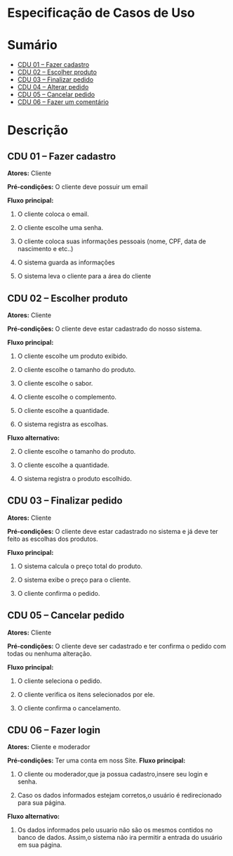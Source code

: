 # Especificação de Casos de Uso

# Sumário
- [CDU 01 – Fazer cadastro](#cdu-01---fazer-cadastro)
- [CDU 02 – Escolher produto](#cdu-02---escolher-produto)
- [CDU 03 – Finalizar pedido](#cdu-03---finalizar-pedido)
- [CDU 04 – Alterar pedido](#cdu-04---alterar-pedido)
- [CDU 05 – Cancelar pedido](#cdu-05---cancelar-pedido)
- [CDU 06 – Fazer um comentário](#cdu-06---fazer-um-comentário)

# Descrição

## CDU 01 – Fazer cadastro

**Atores:** Cliente 

**Pré-condições:** O cliente deve possuir um email

**Fluxo principal:**

1. O cliente coloca o email.

2. O cliente escolhe uma senha.

3. O cliente coloca suas informações pessoais (nome, CPF, data de nascimento e etc..)

4. O sistema guarda as informações

5. O sistema leva o cliente para a área do cliente

## CDU 02 – Escolher produto

**Atores:** Cliente

**Pré-condições:** O cliente deve estar cadastrado do nosso sistema.

**Fluxo principal:**

1. O cliente escolhe um produto exibido.

2. O cliente escolhe o tamanho do produto.

3. O cliente escolhe o sabor.

4. O cliente escolhe o complemento.

5. O cliente escolhe a quantidade.

6. O sistema registra as escolhas.

**Fluxo alternativo:**

2. O cliente escolhe o tamanho do produto.

3. O cliente escolhe a quantidade.

4. O sistema registra o produto escolhido.
   
## CDU 03 – Finalizar pedido

**Atores:** Cliente 

**Pré-condições:** O cliente deve estar cadastrado no sistema e já deve ter feito as escolhas dos produtos.

**Fluxo principal:**

1. O sistema calcula o preço total do produto.

2. O sistema exibe o preço para o cliente.

3. O cliente confirma o pedido.


## CDU 05 – Cancelar pedido

**Atores:** Cliente 

**Pré-condições:** O cliente deve ser cadastrado e ter confirma o pedido com todas ou nenhuma alteração.

**Fluxo principal:**

1. O cliente seleciona o pedido.

2. O cliente verifica os itens selecionados por ele.

3. O cliente confirma o cancelamento.


## CDU 06 – Fazer login

**Atores:** Cliente e moderador

**Pré-condições:** Ter uma conta em noss Site.
**Fluxo principal:** 

1. O cliente ou moderador,que ja possua cadastro,insere seu login e senha.

2. Caso os dados informados estejam corretos,o usuário é redirecionado para sua página.

**Fluxo alternativo:** 

1. Os dados informados pelo usuario não são os mesmos contidos no banco de dados. Assim,o sistema não ira permitir a entrada do usuário em sua página.

